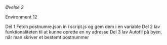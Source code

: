 _Øvelse 2_

Environment 12

Del 1
Fetch postnumre.json in i script.js og gem dem i en variable
Del 2
lav funktionaliteten til at kunne oprette en ny adresse
Del 3
lav Autofil på byen, når man skriver et bestemt postnummer
